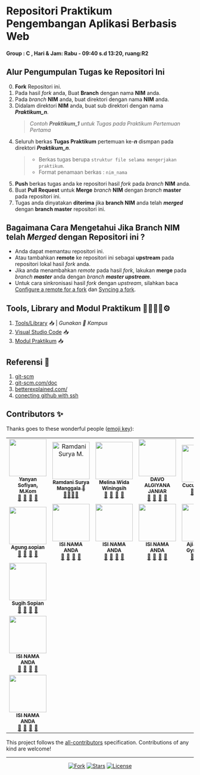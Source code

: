 # Repositori Praktikum Pengembangan Aplikasi Berbasis Web
#### Group : C , Hari & Jam: Rabu - 09:40 s.d 13:20, ruang:R2

## Alur Pengumpulan Tugas ke Repositori Ini
0. **Fork** Repositori ini.
1. Pada hasil *fork* anda, Buat **Branch** dengan nama **NIM** anda.
2. Pada *branch* **NIM** anda, buat direktori dengan nama **NIM** anda.
3. Didalam direktori **NIM** anda, buat sub direktori dengan nama _**Praktikum_n**_.
   > *Contoh **Praktikum_1** untuk Tugas pada Praktikum Pertemuan Pertama*  
4. Seluruh berkas **Tugas Praktikum** pertemuan ke-_**n**_ dismpan pada direktori _**Praktikum_n**_.
   > - Berkas tugas berupa  `struktur file selama mengerjakan praktikum`.
   > - Format penamaan berkas : `nim_nama`
5. **Push** berkas tugas anda ke repositori hasil *fork* pada *branch* **NIM** anda.
6. Buat **Pull Request** untuk **Merge** *branch* **NIM** dengan *branch* **master** pada repositori ini.
7. Tugas anda dinyatakan **diterima** jika **branch NIM** anda telah _**merged**_ dengan **branch master** repositori ini.  

## Bagaimana Cara Mengetahui Jika **Branch NIM** telah _**Merged**_ dengan Repositori ini ?
 - Anda dapat memantau repositori ini.
 - Atau tambahkan **remote** ke repositori ini sebagai **upstream** pada repositori lokal hasil *fork* anda.
 - Jika anda menambahkan *remote* pada hasil *fork*, lakukan **merge** pada _branch **master**_ anda dengan _branch **master upstream**_.
 - Untuk cara sinkronisasi hasil *fork* dengan *upstream*, silahkan baca [Configure a remote for a fork](https://help.github.com/en/articles/configuring-a-remote-for-a-fork) dan [Syncing a fork](https://help.github.com/en/articles/syncing-a-fork).

## Tools, Library and Modul Praktikum 👨🏻‍💻📕⚙️

1. [Tools/Library](http://bit.ly/2tvgSYm) 📥 | *Gunakan 💌 Kampus*
2. [Visual Studio Code](https://code.visualstudio.com) 📥
3. [Modul Praktikum](https://github.com/yysofiyan/PABWEB-C/blob/master/Modul%20Praktikum%20Pengembangan%20Aplikasi%20Berbasis%20Web%20(1)%20(1)%20(2).pdf) 📥

## Referensi 📖

1. [git-scm](https://git-scm.com/book/id/v2/Memulai-Dasar-dasar-Git)
2. [git-scm.com/doc](https://git-scm.com/doc)
3. [betterexplained.com/](https://betterexplained.com/articles/intro-to-distributed-version-control-illustrated/)
4. [conecting github with ssh](https://help.github.com/en/github/authenticating-to-github/connecting-to-github-with-ssh)



## Contributors ✨

Thanks goes to these wonderful people ([emoji key](https://allcontributors.org/docs/en/emoji-key)):

<!-- ALL-CONTRIBUTORS-LIST:START - Do not remove or modify this section -->
<!-- prettier-ignore-start -->
<!-- markdownlint-disable -->
<table>
  <tr>
    <td align="center"><a href="#"><img src="https://avatars0.githubusercontent.com/u/34052001?s=460&v=4" width="100px;" alt=""/><br /><sub><b>Yanyan Sofiyan, M.Kom</b></sub></a><br /><a href="#" title="Link Repo">🔗</a> <a href="#" title="Documentation">📖</a> <a href="#" title="Profile">👀</a> <a href="#" title="Talks">📢</a></td>
    <!-- Baris Pertama -->
    <!-- isi profile akun github anda di bawah baris ke 2 -->
    <td align="center"><a href="#"><img 
        src="https://avatars3.githubusercontent.com/u/61339462?s=400&u=18856dff85f11daf3acc697b82265701f82a62a4&v=4" width="100px;"alt="Ramdani Surya M." /><br> <sub><b>Ramdani Surya Manggala 🥇</b></sub></a><br><a href="https://github.com/A2-1800105/PABWEB-C" title="Link Repo">🔗</a><a href="#" title="Documentation">📖</a><a href="https://github.com/A2-1800105" title="Profile">👀</a><a href="#" title="Talks">📢</a></td>
    <td align="center"><a href="#"><img
        src="https://c7.uihere.com/files/706/515/789/computer-icons-facepalm-clip-art-share-icon-portable-network-graphics-vector-students.jpg"
        width="100px;" alt="" /><br /><sub><b>Melina Wida Winingsih</b></sub></a><br /><a href="#"
        title="Link Repo">🔗</a> <a href="#" title="Documentation">📖</a> <a href="#" title="Profile">👀</a> <a href="#"title="Talks">📢</a></td>
    <td align="center"><a href="#"><img
        src="https://c7.uihere.com/files/706/515/789/computer-icons-facepalm-clip-art-share-icon-portable-network-graphics-vector-students.jpg"
        width="100px;" alt="" /><br /><sub><b>DAVO ALGIYANA JANIAR</b></sub></a><br /><a href="#"
        title="Link Repo">🔗</a> <a href="#" title="Documentation">📖</a> <a href="#" title="Profile">👀</a> <a href="#"title="Talks">📢</a></td>
    <td align="center"><a href="#"><img src="https://avatars1.githubusercontent.com/u/61367730?s=460&v=4" width="100px;"
        alt="" /><br /><sub><b>Cucum Eliyanti</b></sub></a><br /><a href="#" title="Link Repo">🔗</a> <a href="#"
        title="Documentation">📖</a> <a href="#" title="Profile">👀</a> <a href="#" title="Talks">📢</a></td>
  </tr>
  <tr>
     <!-- Baris 2 Max 7 Akun -->
     <td align="center"><a href="#"><img src="https://c7.uihere.com/files/706/515/789/computer-icons-facepalm-clip-art-share-icon-portable-network-graphics-vector-students.jpg" width="100px;" alt=""/><br /><sub><b>Agung sopian</b></sub></a><br /><a href="#" title="Link Repo">🔗</a> <a href="#" title="Documentation">📖</a> <a href="#" title="Profile">👀</a> <a href="#" title="Talks">📢</a></td>
     <td align="center"><a href="#"><img src="https://c7.uihere.com/files/706/515/789/computer-icons-facepalm-clip-art-share-icon-portable-network-graphics-vector-students.jpg" width="100px;" alt=""/><br /><sub><b>ISI NAMA ANDA</b></sub></a><br /><a href="https://github.com/sugihsopian/PABWEB-C" title="Link Repo">🔗</a> <a href="#" title="Documentation">📖</a> <a href="https://github.com/sugihsopian" title="Profile">👀</a> <a href="#" title="Talks">📢</a></td>    
     <td align="center"><a href="#"><img src="https://c7.uihere.com/files/706/515/789/computer-icons-facepalm-clip-art-share-icon-portable-network-graphics-vector-students.jpg" width="100px;" alt=""/><br /><sub><b>ISI NAMA ANDA</b></sub></a><br /><a href="#" title="Link Repo">🔗</a> <a href="#" title="Documentation">📖</a> <a href="#" title="Profile">👀</a> <a href="#" title="Talks">📢</a></td>
     <td align="center"><a href="#"><img src="https://c7.uihere.com/files/706/515/789/computer-icons-facepalm-clip-art-share-icon-portable-network-graphics-vector-students.jpg" width="100px;" alt=""/><br /><sub><b>ISI NAMA ANDA</b></sub></a><br /><a href="#" title="Link Repo">🔗</a> <a href="#" title="Documentation">📖</a> <a href="#" title="Profile">👀</a> <a href="#" title="Talks">📢</a></td>
    <td align="center"><a href="#"><img src="https://avatars0.githubusercontent.com/u/61607522?s=460&v=4" width="100px;" alt=""/><br /><sub><b>Aji Abdillah Gymnastiar</b></sub></a><br /><a href="https://github.com/ajiabdillahgymnastiar/PABWEB-C" title="Link Repo">🔗</a> <a href="#" title="Documentation">📖</a> <a href="https://github.com/ajiabdillahgymnastiar" title="Profile">👀</a> <a href="#" title="Talks">📢</a></td>
  </tr>
  <tr>
    <!-- Baris ke 3 Max 7 Akun-->
    <td align="center"><a href="#"><img src="https://c7.uihere.com/files/706/515/789/computer-icons-facepalm-clip-art-share-icon-portable-network-graphics-vector-students.jpg" width="100px;" alt=""/><br /><sub><b>Sugih Sopian</b></sub></a><br /><a href="#" title="Link Repo">🔗</a> <a href="#" title="Documentation">📖</a> <a href="#" title="Profile">👀</a> <a href="#" title="Talks">📢</a></td>
  </tr>
  <tr>
    <!-- Baris Ke 4 Mak 7 Akun-->
    <td align="center"><a href="#"><img src="https://encrypted-tbn0.gstatic.com/images?q=tbn%3AANd9GcT3hGJUo5j3nTTldqbXyDsugTGvJYpV5_2jtc-oyOv0_xS-QtQ3" width="100px;" alt=""/><br /><sub><b>ISI NAMA ANDA</b></sub></a><br /><a href="#" title="Link Repo">🔗</a> <a href="#" title="Documentation">📖</a> <a href="#" title="Profile">👀</a> <a href="#" title="Talks">📢</a></td>
  </tr>
  <tr>
   <!-- Baris Ke 5 Mak 7 Akun-->
    <td align="center"><a href="#"><img src="https://encrypted-tbn0.gstatic.com/images?q=tbn%3AANd9GcT3hGJUo5j3nTTldqbXyDsugTGvJYpV5_2jtc-oyOv0_xS-QtQ3" width="100px;" alt=""/><br /><sub><b>ISI NAMA ANDA</b></sub></a><br /><a href="#" title="Link Repo">🔗</a> <a href="#" title="Documentation">📖</a> <a href="#" title="Profile">👀</a> <a href="#" title="Talks">📢</a></td>
  </tr>
  <tr>

  </tr>
</table>

<!-- markdownlint-enable -->
<!-- prettier-ignore-end -->
<!-- ALL-CONTRIBUTORS-LIST:END -->

This project follows the [all-contributors](https://allcontributors.org) specification.
Contributions of any kind are welcome!

----

<p align="center">
<a href="#"><img src="https://img.shields.io/github/forks/yysofiyan/PABWEB-C.svg" alt="Fork"></a>
<a href="#"><img src="https://img.shields.io/github/stars/yysofiyan/PABWEB-C.svg" alt="Stars"></a>
<a href="#"><img src="https://poser.pugx.org/laravel/framework/license.svg" alt="License"></a>
</p>
